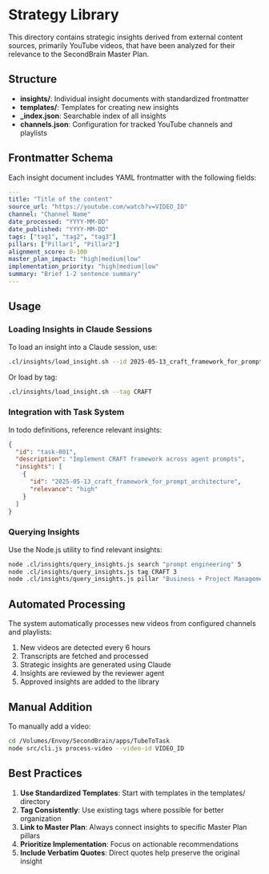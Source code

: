 # Strategy Library

This directory contains strategic insights derived from external content sources, primarily YouTube videos, that have been analyzed for their relevance to the SecondBrain Master Plan.

## Structure

- **insights/**: Individual insight documents with standardized frontmatter
- **templates/**: Templates for creating new insights
- **_index.json**: Searchable index of all insights
- **channels.json**: Configuration for tracked YouTube channels and playlists

## Frontmatter Schema

Each insight document includes YAML frontmatter with the following fields:

```yaml
---
title: "Title of the content"
source_url: "https://youtube.com/watch?v=VIDEO_ID"
channel: "Channel Name"
date_processed: "YYYY-MM-DD"
date_published: "YYYY-MM-DD"
tags: ["tag1", "tag2", "tag3"]
pillars: ["Pillar1", "Pillar2"]
alignment_score: 0-100
master_plan_impact: "high|medium|low"
implementation_priority: "high|medium|low"
summary: "Brief 1-2 sentence summary"
---
```

## Usage

### Loading Insights in Claude Sessions

To load an insight into a Claude session, use:

```bash
.cl/insights/load_insight.sh --id 2025-05-13_craft_framework_for_prompt_architecture
```

Or load by tag:

```bash
.cl/insights/load_insight.sh --tag CRAFT
```

### Integration with Task System

In todo definitions, reference relevant insights:

```json
{
  "id": "task-001",
  "description": "Implement CRAFT framework across agent prompts",
  "insights": [
    {
      "id": "2025-05-13_craft_framework_for_prompt_architecture",
      "relevance": "high"
    }
  ]
}
```

### Querying Insights

Use the Node.js utility to find relevant insights:

```bash
node .cl/insights/query_insights.js search "prompt engineering" 5
node .cl/insights/query_insights.js tag CRAFT 3
node .cl/insights/query_insights.js pillar "Business + Project Management" 10
```

## Automated Processing

The system automatically processes new videos from configured channels and playlists:

1. New videos are detected every 6 hours
2. Transcripts are fetched and processed
3. Strategic insights are generated using Claude
4. Insights are reviewed by the reviewer agent
5. Approved insights are added to the library

## Manual Addition

To manually add a video:

```bash
cd /Volumes/Envoy/SecondBrain/apps/TubeToTask
node src/cli.js process-video --video-id VIDEO_ID
```

## Best Practices

1. **Use Standardized Templates**: Start with templates in the templates/ directory
2. **Tag Consistently**: Use existing tags where possible for better organization
3. **Link to Master Plan**: Always connect insights to specific Master Plan pillars
4. **Prioritize Implementation**: Focus on actionable recommendations
5. **Include Verbatim Quotes**: Direct quotes help preserve the original insight